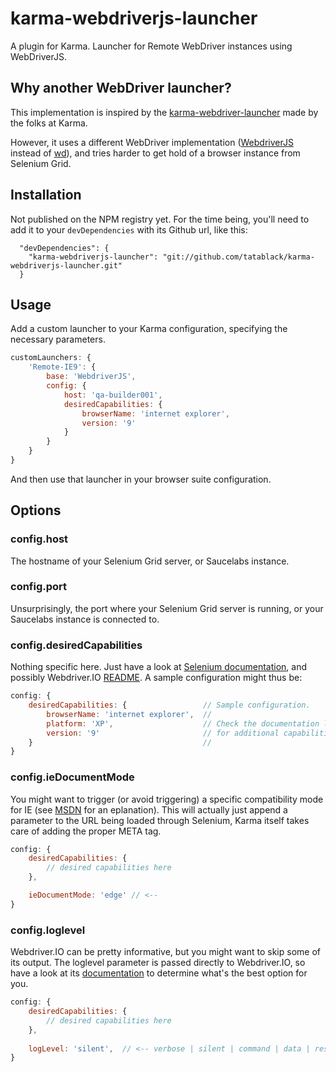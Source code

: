 # karma-webdriverjs-launcher

A plugin for Karma. Launcher for Remote WebDriver instances using WebDriverJS.

## Why another WebDriver launcher?
This implementation is inspired by the [karma-webdriver-launcher](https://github.com/karma-runner/karma-webdriver-launcher) made by the folks at Karma.

However, it uses a different WebDriver implementation ([WebdriverJS](http://webdriver.io/) instead of [wd](https://github.com/admc/wd)), and tries harder to get hold of a browser instance from Selenium Grid.

## Installation
Not published on the NPM registry yet. For the time being, you'll need to add it to your `devDependencies` with its Github url, like this:

```
  "devDependencies": {
    "karma-webdriverjs-launcher": "git://github.com/tatablack/karma-webdriverjs-launcher.git"
  }
```

## Usage
Add a custom launcher to your Karma configuration, specifying the necessary parameters.

```javascript
customLaunchers: {
    'Remote-IE9': {
        base: 'WebdriverJS',
        config: {
            host: 'qa-builder001',
            desiredCapabilities: {
                browserName: 'internet explorer',
                version: '9'
            }
        }
    }
}
```

And then use that launcher in your browser suite configuration.

## Options
### config.host

The hostname of your Selenium Grid server, or Saucelabs instance.

### config.port

Unsurprisingly, the port where your Selenium Grid server is running, or your Saucelabs instance is connected to.

### config.desiredCapabilities

Nothing specific here. Just have a look at [Selenium documentation](https://code.google.com/p/selenium/wiki/DesiredCapabilities), and possibly Webdriver.IO [README](https://github.com/camme/webdriverjs/blob/v1.7.1/README.md#desiredcapabilities).
A sample configuration might thus be:

```javascript
config: {
    desiredCapabilities: {                 // Sample configuration.
        browserName: 'internet explorer',  //
        platform: 'XP',                    // Check the documentation links above
        version: '9'                       // for additional capabilities.
    }                                      //
}
```

### config.ieDocumentMode

You might want to trigger (or avoid triggering) a specific compatibility mode for IE (see [MSDN](http://msdn.microsoft.com/en-us/library/jj676915(v=vs.85).aspx) for an eplanation).
This will actually just append a parameter to the URL being loaded through Selenium, Karma itself takes care of adding the proper META tag.

```javascript
config: {
    desiredCapabilities: {
        // desired capabilities here
    },

    ieDocumentMode: 'edge' // <--
}
```

### config.loglevel

Webdriver.IO can be pretty informative, but you might want to skip some of its output. The loglevel parameter is passed directly to Webdriver.IO, so have a look at its [documentation](https://github.com/camme/webdriverjs/blob/v1.7.1/README.md#loglevel) to determine what's the best option for you.

```javascript
config: {
    desiredCapabilities: {
        // desired capabilities here
    },
    
    logLevel: 'silent',  // <-- verbose | silent | command | data | result
}
```
